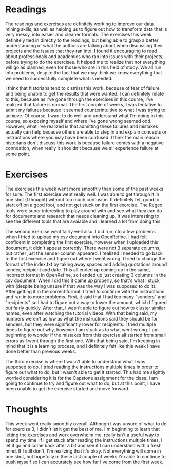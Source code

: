 # Readings 

The readings and exercises are definitely working to improve our data mining skills, as well as helping us to figure out how to transform data that is very messy, into easier and cleaner formats. The exercises this week definitely tied in directly to the readings, but being able to grasp a better understanding of what the authors are talking about when discussing their projects and the issues that they ran into. I found it encouraging to read about professionals and academics who ran into issues with their projects, before trying to do the exercises. It helped me to realize that not everything will go as planned, even for those who are in this field of study. We all run into problems, despite the fact that we may think we know everything that we need to successfully complete what is needed.

I think that historians tend to dismiss this work, because of fear of failure and being unable to get the results that were wanted. I can definitely relate to this, because as I've gone through the exercises in this course, I've realized that failure is normal. The first couple of weeks, I was tentative to admit my failures because it seemed counterintuitive to what I was trying to achieve. Of course, I want to do well and understand what I'm doing in this course, so exposing myself and where I've gone wrong seemed odd. However, what I've realized is that admitting these failures and mistakes actually can help because others are able to step in and explain concepts or instructions where you may have been confused. I think the main reason historians don't discuss this work is because failure comes with a negative connoation, when really it shouldn't because we all experience failure at some point.

# Exercises

The exercises this week went more smoothly than some of the past weeks for sure. 
The first exercise went really well. I was able to get through it in one shot (I thought) without too much confusion. It definitely felt good to start off on a good foot, and not get stuck on the first exercise. The Regex tools were super interesting to play around with and see what they can do for documents and research that needs cleaning up. It was interesting to see the different tools that are avaiable and I learned a lot from doing this.  

The second exercise went fairly well also. I did run into a few problems when I tried to upload my csv document into OpenRefine. I had felt confident in completing the first exercise, however when I uploaded this document, it didn't appear correctly. There were not 3 separate columns, but rather just the sender column appeared. I realized I needed to go back to the first exercise and figure out where I went wrong. I tried to change the format of the index.txt by taking away spaces and adding quotations around sender, recipient and date. This all ended up coming up in the same, incorrect format in OpenRefine, so I ended up just creating 3 columns in the csv document. When I did this it came up properly, so that's what I stuck with (despite being unsure if that was the way I was supposed to do it). 
After getting it in the correct format, I tried to continue with the instructions and ran in to more problems. First, it said that I had too many "senders" and "recipients" so I had to figure out a way to lower the amount, which I figured out fairly quickly. After that, I wasn't able to figure out how to cluster similar names, even after watching the tutorial videos. With that being said, my numbers weren't as low as what the instructions said they should be for senders, but they were significantly lower for recipients. I tried multiple times to figure out why, however I am stuck as to what went wrong. I am beginning to wonder if the mistakes from this exercise all started from small errors as I went through the first one. With that being said, I'm keeping in mind that it is a learning process, and I definitely felt like this week I have done better than previous weeks.  

The third exercise is where I wasn't able to understand what I was supposed to do. I tried reading the instructions multiple times in order to figure out what to do, but I wasn't able to get it started. This had me slightly worried considering it is for the Capstone assignment for the class. I am going to continue to try and figure out what to do, but at this point, I have been unable to get the exercise started and move forward.    

# Thoughts

This week went really smoothly overall. Although I was unsure of what to do for exercise 3, I didn't let it get the best of me. I'm beginning to learn that letting the exercises and work overwhelm me, really isn't a useful way to spend my time. If I get stuck after reading the instructions multiple times, I let it go and come back after a bit and see if I can understand with a fresh mind. If I still don't, I'm realizing that it's okay. Not everything will come in one shot, but hopefully in these last couple of weeks I'm able to continue to push myself so I can accurately see how far I've come from the first week. 


